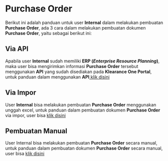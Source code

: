 # Purchase Order
Berikut ini adalah panduan untuk user **Internal** dalam melakukan pembuatan **Purchase Order**, ada 3 cara dalam melakukan pembuatan dokumen **Purchase Order**, yaitu sebagai berikut ini:

## Via API
Apabila user **Internal** sudah memiliki **ERP (*Enterprise Resource Planning*)**, maka user bisa mengirimkan informasi **Purchase Order** tersebut menggunakan **API** yang sudah disediakan pada **Klearance One Portal**, untuk panduan dalam menggunakan **API**[ klik disini](/overview/api)

## Via Impor
User **Internal** bisa melakukan pembuatan **Purchase Order** menggunakan unggah excel, untuk panduan dalam pembuatan dokumen **Purchase Order** via impor, user bisa [ klik disini](/klriuip/dokumeninternal/#import-file)

## Pembuatan Manual
User Internal bisa melakukan pembuatan **Purchase Order** secara manual, untuk panduan dalam pembuatan dokumen **Purchase Order** secara manual, user bisa [ klik disini](/klriuip/dokumeninternal/#manual)
